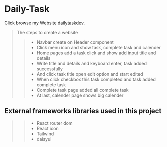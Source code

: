# Daily-Task

Click browse my Website [dailytaskdev](https://dailytaskdev.netlify.app/).

>The steps to create a website
>> - Navbar create on Header component 
>> - Click menu icon and show task, complete task and calender 
>> - Home pages add a task click and show add input title and details
>> - Write title and details and keyboard enter, task added successfully
>> - And click task title open edit option and start edited
>> - When click checkbox this task completed and task added complete task
>> - Complete task page added all complete task
>> - At last, calender page shows big calender


## External frameworks libraries used in this project
>> - React router dom
>> - React icon
>> - Tailwind
>> - daisyui
